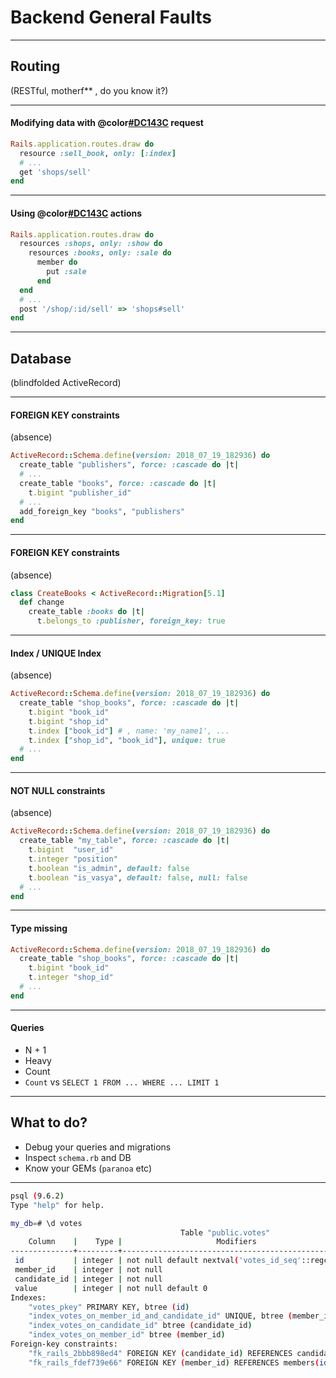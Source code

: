 # Backend General Faults

---

## Routing
(RESTful, motherf** , do you know it?)

---

#### Modifying data with @color[#DC143C](GET) request

```ruby
Rails.application.routes.draw do
  resource :sell_book, only: [:index]
  # ...
  get 'shops/sell'
end
```

---

#### Using @color[#DC143C](NON-STANDARD) actions

```ruby
Rails.application.routes.draw do
  resources :shops, only: :show do
    resources :books, only: :sale do
      member do
        put :sale
      end
  end
  # ...
  post '/shop/:id/sell' => 'shops#sell'
end
```

---

## Database
(blindfolded ActiveRecord)

---

#### FOREIGN KEY constraints
(absence)

```ruby
ActiveRecord::Schema.define(version: 2018_07_19_182936) do
  create_table "publishers", force: :cascade do |t|
  # ...
  create_table "books", force: :cascade do |t|
    t.bigint "publisher_id"
  # ...
  add_foreign_key "books", "publishers"
end
```

---

#### FOREIGN KEY constraints
(absence)

```ruby
class CreateBooks < ActiveRecord::Migration[5.1]
  def change
    create_table :books do |t|
      t.belongs_to :publisher, foreign_key: true
```

---

#### Index / UNIQUE Index
(absence)

```ruby
ActiveRecord::Schema.define(version: 2018_07_19_182936) do
  create_table "shop_books", force: :cascade do |t|
    t.bigint "book_id"
    t.bigint "shop_id"
    t.index ["book_id"] # , name: 'my_name1', ...
    t.index ["shop_id", "book_id"], unique: true
  # ...
end
```

---

#### NOT NULL constraints
(absence)

```ruby
ActiveRecord::Schema.define(version: 2018_07_19_182936) do
  create_table "my_table", force: :cascade do |t|
    t.bigint  "user_id"
    t.integer "position"
    t.boolean "is_admin", default: false
    t.boolean "is_vasya", default: false, null: false
  # ...
end
```

---

#### Type missing

```ruby
ActiveRecord::Schema.define(version: 2018_07_19_182936) do
  create_table "shop_books", force: :cascade do |t|
    t.bigint "book_id"
    t.integer "shop_id"
  # ...
end
```

---

#### Queries
- N + 1
- Heavy
- Count
- `Count` vs `SELECT 1 FROM ... WHERE ... LIMIT 1`

---

## What to do?

- Debug your queries and migrations
- Inspect `schema.rb` and DB
- Know your GEMs (`paranoa` etc)

---

```bash
psql (9.6.2)
Type "help" for help.

my_db=# \d votes
                                      Table "public.votes"
    Column    |    Type |                     Modifiers
--------------+---------+----------------------------------------------------
 id           | integer | not null default nextval('votes_id_seq'::regclass)
 member_id    | integer | not null
 candidate_id | integer | not null
 value        | integer | not null default 0
Indexes:
    "votes_pkey" PRIMARY KEY, btree (id)
    "index_votes_on_member_id_and_candidate_id" UNIQUE, btree (member_id, candidate_id)
    "index_votes_on_candidate_id" btree (candidate_id)
    "index_votes_on_member_id" btree (member_id)
Foreign-key constraints:
    "fk_rails_2bbb898ed4" FOREIGN KEY (candidate_id) REFERENCES candidates(id)
    "fk_rails_fdef739e66" FOREIGN KEY (member_id) REFERENCES members(id)
```
